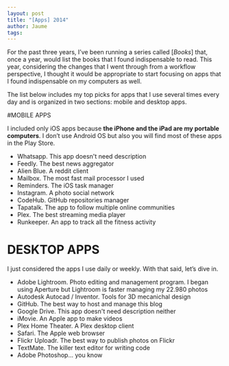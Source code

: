 ```yaml
---
layout: post
title: "[Apps] 2014"
author: Jaume
tags:
---
```


For the past three years, I’ve been running a series called [*Books*] that, once a year, would list the books that I found indispensable to read. This year, considering the changes that I went through from a workflow perspective, I thought it would be appropriate to start focusing on apps that I found indispensable on my computers as well.

The list below includes my top picks for apps that I use several times every day and is organized in two sections: mobile and desktop apps.

#MOBILE APPS

I included only iOS apps because **the iPhone and the iPad are my portable computers**. I don’t use Android OS but also you will find most of these apps in the Play Store.

- Whatsapp. This app doesn't need description
- Feedly. The best news aggregator
- Alien Blue. A reddit client
- Mailbox. The most fast mail processor I used
- Reminders. The iOS task manager
- Instagram. A photo social network
- CodeHub. GitHub repositories manager
- Tapatalk. The app to follow multiple online communities
- Plex. The best streaming media player
- Runkeeper. An app to track all the fitness activity

# DESKTOP APPS

I just considered the apps I use daily or weekly. With that said, let’s dive in.

- Adobe Lightroom. Photo editing and management program. I began using Aperture but Lightroom is faster managing my 22.980 photos
- Autodesk Autocad / Inventor. Tools for 3D mecanichal design
- GitHub. The best way to host and manage this blog
- Google Drive. This app doesn't need description neither
- iMovie. An Apple app to make videos
- Plex Home Theater. A Plex desktop client
- Safari. The Apple web browser
- Flickr Uploadr. The best way to publish photos on Flickr
- TextMate. The killer text editor for writing code
- Adobe Photoshop... you know